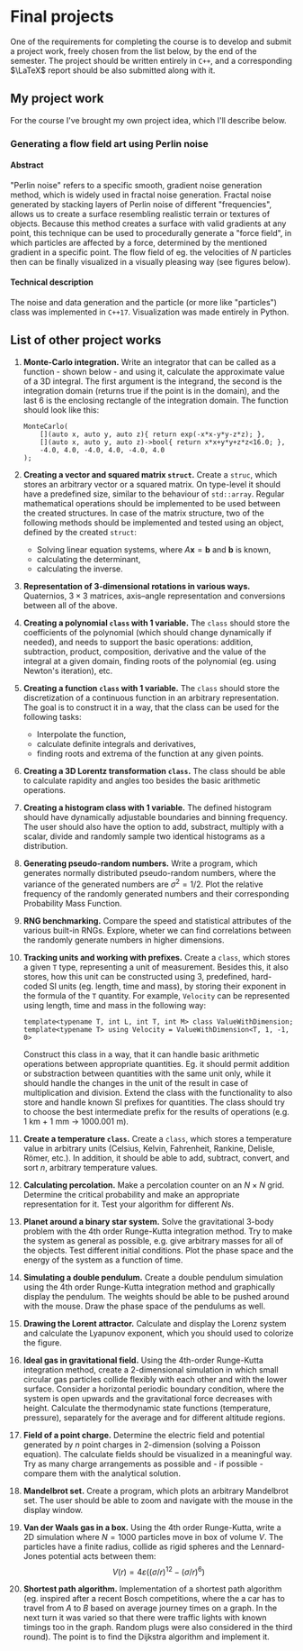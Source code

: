 # Final projects

One of the requirements for completing the course is to develop and submit a project work, freely chosen from the list below, by the end of the semester. The project should be written entirely in `C++`, and a corresponding $\LaTeX$ report should be also submitted along with it.

## My project work
For the course I've brought my own project idea, which I'll describe below.

### Generating a flow field art using Perlin noise
#### Abstract
"Perlin noise" refers to a specific smooth, gradient noise generation method, which is widely used in fractal noise generation. Fractal noise generated by stacking layers of Perlin noise of different "frequencies", allows us to create a surface resembling realistic terrain or textures of objects. Because this method creates a surface with valid gradients at any point, this technique can be used to procedurally generate a "force field", in which particles are affected by a force, determined by the mentioned gradient in a specific point. The flow field of eg. the velocities of $N$ particles then can be finally visualized in a visually pleasing way (see figures below).

#### Technical description
The noise and data generation and the particle (or more like "particles") class was implemented in `C++17`. Visualization was made entirely in Python.

## List of other project works

1. **Monte-Carlo integration.** Write an integrator that can be called as a function - shown below - and using it, calculate the approximate value of a 3D integral. The first argument is the integrand, the second is the integration domain (returns true if the point is in the domain), and the last 6 is the enclosing rectangle of the integration domain. The function should look like this:
    ```
    MonteCarlo(
        [](auto x, auto y, auto z){ return exp(-x*x-y*y-z*z); },
        [](auto x, auto y, auto z)->bool{ return x*x+y*y+z*z<16.0; },
        -4.0, 4.0, -4.0, 4.0, -4.0, 4.0
    );
    ```

2. **Creating a vector and squared matrix `struct`.** Create a `struc`, which stores an arbitrary vector or a squared matrix. On type-level it should have a predefined size, similar to the behaviour of `std::array`. Regular mathematical operations should be implemented to be used between the created structures. In case of the matrix structure, two of the following methods should be implemented and tested using an object, defined by the created `struct`:
    - Solving linear equation systems, where $A \boldsymbol{x} = \boldsymbol{b}$ and $\boldsymbol{b}$ is known,
    - calculating the determinant,
    - calculating the inverse.

3. **Representation of $3$-dimensional rotations in various ways.** Quaternios, $3 \times 3$ matrices, axis–angle representation and conversions between all of the above.

4. **Creating a polynomial `class` with $1$ variable.** The `class` should store the coefficients of the polynomial (which should change dynamically if needed), and needs to support the basic operations: addition, subtraction, product, composition, derivative and the value of the integral at a given domain, finding roots of the polynomial (eg. using Newton's iteration), etc.

5. **Creating a function `class` with $1$ variable.** The `class` should store the discretization of a continuous function in an arbitrary representation. The goal is to construct it in a way, that the class can be used for the following tasks:
    - Interpolate the function,
    - calculate definite integrals and derivatives,
    - finding roots and extrema of the function at any given points.

6. **Creating a 3D Lorentz transformation `class`.** The class should be able to calculate rapidity and angles too besides the basic arithmetic operations.

7. **Creating a histogram class with $1$ variable.** The defined histogram should have dynamically adjustable boundaries and binning frequency. The user should also have the option to add, substract, multiply with a scalar, divide and randomly sample two identical histograms as a distribution.

8. **Generating pseudo-random numbers.** Write a program, which generates normally distributed pseudo-random numbers, where the variance of the generated numbers are $\sigma^{2} = 1/2$. Plot the relative frequency of the randomly generated numbers and their corresponding Probability Mass Function.

9. **RNG benchmarking.** Compare the speed and statistical attributes of the various built-in RNGs. Explore, wheter we can find correlations between the randomly generate numbers in higher dimensions.

10. **Tracking units and working with prefixes.** Create a `class`, which stores a given `T` type, representing a unit of measurement. Besides this, it also stores, how this unit can be constructed using $3$, predefined, hard-coded SI units (eg. length, time and mass), by storing their exponent in the formula of the `T` quantity. For example, `Velocity` can be represented using length, time and mass in the following way: 
    ```
    template<typename T, int L, int T, int M> class ValueWithDimension;
    template<typename T> using Velocity = ValueWithDimension<T, 1, -1, 0>
    ```
    Construct this class in a way, that it can handle basic arithmetic operations between appropriate quantities. Eg. it should permit addition or substraction between quantities with the same unit only, while it should handle the changes in the unit of the result in case of multiplication and division. Extend the class with the functionality to also store and handle known SI prefixes for quantities. The class should try to choose the best intermediate prefix for the results of operations (e.g. $1$ km + $1$ mm $\to$ $1000.001$ m).

11. **Create a temperature `class`.** Create a `class`, which stores a temperature value in arbitrary units (Celsius, Kelvin, Fahrenheit, Rankine, Delisle, Römer, etc.). In addition, it should be able to add, subtract, convert, and sort $n$, arbitrary temperature values.

12. **Calculating percolation.** Make a percolation counter on an $N \times N$ grid. Determine the critical probability and make an appropriate representation for it. Test your algorithm for different $N$s. 

13. **Planet around a binary star system.** Solve the gravitational $3$-body problem with the $4$th order Runge-Kutta integration method. Try to make the system as general as possible, e.g. give arbitrary masses for all of the objects. Test different initial conditions. Plot the phase space and the energy of the system as a function of time. 

14. **Simulating a double pendulum.** Create a double pendulum simulation using the $4$th order Runge-Kutta integration method and graphically display the pendulum. The weights should be able to be pushed around with the mouse. Draw the phase space of the pendulums as well.

15. **Drawing the Lorent attractor.** Calculate and display the Lorenz system and calculate the Lyapunov exponent, which you should used to colorize the figure.

16. **Ideal gas in gravitational field.** Using the $4$th-order Runge-Kutta integration method, create a $2$-dimensional simulation in which small circular gas particles collide flexibly with each other and with the lower surface. Consider a horizontal periodic boundary condition, where the system is open upwards and the gravitational force decreases with height. Calculate the thermodynamic state functions (temperature, pressure), separately for the average and for different altitude regions.

17. **Field of a point charge.** Determine the electric field and potential generated by $n$ point charges in $2$-dimension (solving a Poisson equation). The calculate fields should be visualized in a meaningful way. Try as many charge arrangements as possible and - if possible - compare them with the analytical solution. 

18. **Mandelbrot set.** Create a program, which plots an arbitrary Mandelbrot set. The user should be able to zoom and navigate with the mouse in the display window.

19. **Van der Waals gas in a box.** Using the $4$th order Runge-Kutta, write a 2D simulation where $N = 1000$ particles move in box of volume $V$. The particles have a finite radius, collide as rigid spheres and the Lennard-Jones potential acts between them:
    $$
        V \left( r \right)
        =
        4 \varepsilon \left( \left( \sigma / r \right)^{12} - \left( \sigma / r \right)^{6} \right)
    $$

20. **Shortest path algorithm.** Implementation of a shortest path algorithm (eg. inspired after a recent Bosch competitions, where the a car has to travel from $A$ to $B$ based on average journey times on a graph. In the next turn it was varied so that there were traffic lights with known timings too in the graph. Random plugs were also considered in the third round). The point is to find the Dijkstra algorithm and implement it.
